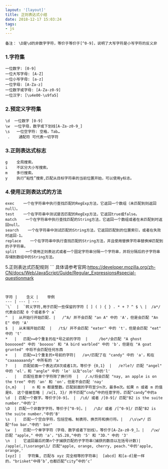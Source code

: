 ```yaml
---
layout: '[layout]'
title: 正则表达式小结
date: 2018-12-17 15:03:24
tags: 
- js
---
```



`
备注：
\D是\d的非数字字符，等价于等价于[^0-9]，说明了大写字符是小写字符的反义非
`

### 1.字符集

    一位数字: [0-9]
    一位大写字母: [A-Z]
    一位小写字母: [a-z]
    一位字母: [A-Za-z]
    一位数字或字母: [A-Za-z0-9]
    一位汉字: [\u4e00-\u9fa5]

### 2.预定义字符集

    \d  一位数字 [0-9]
    \w  一位字母，数字或下划线[A-Za-z0-9_]
    \s   一位空字符: 空格，Tab…
     .    通配符 可代表一切字符

### 3.正则表达式标志
    g    全局搜索。
    i    不区分大小写搜索。
    m    多行搜索。
    y    执行“粘性”搜索,匹配从目标字符串的当前位置开始，可以使用y标志。

### 4.使用正则表达式的方法

    exec    一个在字符串中执行查找匹配的RegExp方法，它返回一个数组（未匹配到则返回null）。
    test    一个在字符串中测试是否匹配的RegExp方法，它返回true或false。
    match    一个在字符串中执行查找匹配的String方法，它返回一个数组或者在未匹配到时返回null。
    search    一个在字符串中测试匹配的String方法，它返回匹配到的位置索引，或者在失败时返回-1。
    replace    一个在字符串中执行查找匹配的String方法，并且使用替换字符串替换掉匹配到的子字符串。
    split    一个使用正则表达式或者一个固定字符串分隔一个字符串，并将分隔后的子字符串存储到数组中的String方法。


5.正则表达式匹配规则
    ```
    具体请参考官网:https://developer.mozilla.org/zh-CN/docs/Web/JavaScript/Guide/Regular_Expressions#special-questionmark

```


字符 |	含义 |	举例
--- | --- | ---
`\`  |  `转义字符,用于匹配一些保留的字符 [ ] ( ) { } . * + ? ^ $ \ |  /a*/ 代表会匹配 0 个或者多个 a`
^  |  从开始行开始匹配. |   /^A/ 并不会匹配 "an A" 中的 'A'，但是会匹配 "An E" 中的 'A'
$  |  从末端开始匹配  |   /t$/ 并不会匹配 "eater" 中的 't'，但是会匹配 "eat" 中的 't'
*   |   匹配>=0个重复的在*号之前的字符  |     /bo*/会匹配 "A ghost boooooed" 中的 'booooo' 和 "A bird warbled" 中的 'b'，但是在 "A goat grunted" 中将不会匹配任何东西
+   |   匹配>=1个重复的+号前的字符|   /a+/匹配了在 "candy" 中的 'a'，和在 "caaaaaaandy" 中所有的 'a'
?   |   匹配前面一个表达式0次或者1次。等价于 {0,1}  |   /e?le?/ 匹配 "angel" 中的 'el'，和 "angle" 中的 'le' 以及"oslo' 中的'l'
.   |   匹配任意单个字符除了换行符  |   /.n/将会匹配 "nay, an apple is on the tree" 中的 'an' 和 'on'，但是不会匹配 'nay'
{n,m}   |   n 和 m 都是整数。匹配前面的字符至少n次，最多m次。如果 n 或者 m 的值是0， 这个值被忽略 | /a{1, 3}/ 并不匹配“cndy”中的任意字符，匹配“candy”中的a
\d  | 匹配一个数字。等价于[0-9]。 |  /\d/ 或者 /[0-9]/ 匹配"B2 is the suite number."中的'2'
\D  | 匹配一个非数字字符。等价于[^0-9]。|   /\D/ 或者 /[^0-9]/ 匹配"B2 is the suite number."中的'B' 
\s  |   匹配一个空白字符，包括空格、制表符、换页符和换行符。|   /\s\w*/ 匹配"foo bar."中的' bar'
\w  |   匹配一个单字字符（字母、数字或者下划线）。等价于[A-Za-z0-9_]。|   /\w/ 匹配 "apple," 中的 'a'，"$5.28,"中的 '5' 和 "3D." 中的 '3'
\n  |   它返回最后的第n个子捕获匹配的子字符串(捕获的数目以左括号计数)|   /apple(,)\sorange\1/ 匹配"apple, orange, cherry, peach."中的'apple, orange,'
[xyz] |   字符集, 匹配与 xyz 完全相等的字符串|  [abcd] 和[a-d]是一样的，"brisket"中得‘b’,也都匹配“city”中的‘c’